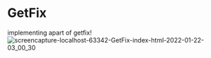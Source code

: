 # GetFix
implementing apart of getfix!
![screencapture-localhost-63342-GetFix-index-html-2022-01-22-03_00_30](https://user-images.githubusercontent.com/83379822/150618330-00edbb38-28e4-49fa-8205-efc60bc90ca8.png)


